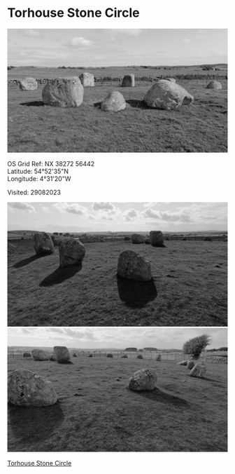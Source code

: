 # Torhouse Stone Circle

![lento_orl_mono_crisp_asus_ai2302_1693322305](images/lento_orl_mono_crisp_asus_ai2302_1693322305.jpg)

OS Grid Ref: NX 38272 56442  
Latitude: 54°52'35"N  
Longitude: 4°31'20"W  

Visited: 29082023

![lento_orl_mono_crisp_asus_ai2302_1693322347](images/lento_orl_mono_crisp_asus_ai2302_1693322347.jpg)
![lento_orl_mono_crisp_asus_ai2302_1693322355](images/lento_orl_mono_crisp_asus_ai2302_1693322355.jpg)

[Torhouse Stone Circle](https://www.historicenvironment.scot/visit-a-place/places/torhouse-stone-circle/)
